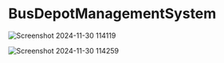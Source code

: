 # BusDepotManagementSystem


![Screenshot 2024-11-30 114119](https://github.com/user-attachments/assets/4cbbdc42-e1fa-40b6-8f0f-699b67ba00d9)

![Screenshot 2024-11-30 114259](https://github.com/user-attachments/assets/51e8ba64-7395-47c8-8c65-c2f630d80248)
